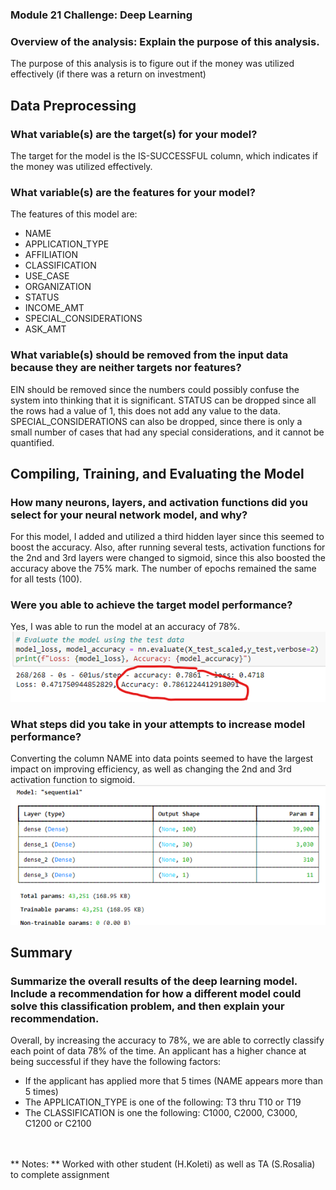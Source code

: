 ### Module 21 Challenge: Deep Learning

### Overview of the analysis: Explain the purpose of this analysis.

The purpose of this analysis is to figure out if the money was utilized effectively (if there was a return on investment)

## Data Preprocessing
### What variable(s) are the target(s) for your model?
The target for the model is the IS-SUCCESSFUL column, which indicates if the money was utilized effectively.

### What variable(s) are the features for your model?
The features of this model are:
-	NAME
-	APPLICATION_TYPE
-	AFFILIATION
-	CLASSIFICATION
-	USE_CASE
-	ORGANIZATION
-	STATUS
-	INCOME_AMT
-	SPECIAL_CONSIDERATIONS
-	ASK_AMT

### What variable(s) should be removed from the input data because they are neither targets nor features?
EIN should be removed since the numbers could possibly confuse the system into thinking that it is significant.
STATUS can be dropped since all the rows had a value of 1, this does not add any value to the data. 
SPECIAL_CONSIDERATIONS can also be dropped, since there is only a small number of cases that had any special considerations, and it cannot be quantified. 


## Compiling, Training, and Evaluating the Model
### How many neurons, layers, and activation functions did you select for your neural network model, and why?
For this model, I added and utilized a third hidden layer since this seemed to boost the accuracy. Also, after running several tests, activation functions for the 2nd and 3rd layers were changed to sigmoid, since this also boosted the accuracy above the 75% mark. The number of epochs remained the same for all tests (100).

### Were you able to achieve the target model performance?
Yes, I was able to run the model at an accuracy of 78%. <br>
 ![accuracy](https://github.com/petrick312/deep-learning-challenge/blob/main/img/accuracy.png?raw=true)

### What steps did you take in your attempts to increase model performance?
Converting the column NAME into data points seemed to have the largest impact on improving efficiency, as well as changing the 2nd and 3rd activation function to sigmoid. <br>
  ![accuracy](https://github.com/petrick312/deep-learning-challenge/blob/main/img/layers.png?raw=true)

## Summary 
### Summarize the overall results of the deep learning model. Include a recommendation for how a different model could solve this classification problem, and then explain your recommendation.
Overall, by increasing the accuracy to 78%, we are able to correctly classify each point of data 78% of the time. An applicant has a higher chance at being successful if they have the following factors:
-	If the applicant has applied more that 5 times (NAME appears more than 5 times)
-	The APPLICATION_TYPE is one of the following: T3 thru T10 or T19
-	The CLASSIFICATION is one the following: C1000, C2000, C3000, C1200 or C2100

<br>
<br>
** Notes: **
Worked with other student (H.Koleti) as well as TA (S.Rosalia) to complete assignment 
